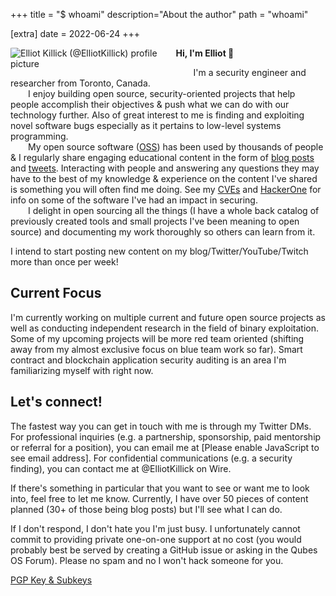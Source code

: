 +++
title = "$ whoami"
description="About the author"
path = "whoami"

[extra]
date = 2022-06-24
+++

<div style="float: left; width: 50%; margin-right: 2.5%">
  <img style="border-radius: 1.5%" alt="Elliot Killick (@ElliotKillick) profile picture" title="Me IRL" src="/avatar-full.jpg">
</div>

<strong style="white-space: pre-wrap">Hi, I'm Elliot  👋</strong>

&ensp;&ensp;&ensp;&ensp;I'm a security engineer and researcher from Toronto, Canada.<br />
&ensp;&ensp;&ensp;&ensp;I enjoy building open source, security-oriented projects that help people accomplish their objectives & push what we can do with our technology further. Also of great interest to me is finding and exploiting novel software bugs especially as it pertains to low-level systems programming.<br />
&ensp;&ensp;&ensp;&ensp;My open source software ([OSS](https://github.com/ElliotKillick)) has been used by thousands of people & I regularly share engaging educational content in the form of [blog posts](/) and [tweets](https://twitter.com/ElliotKillick). Interacting with people and answering any questions they may have to the best of my knowledge & experience on the content I've shared is something you will often find me doing. See my [CVEs](/cves) and [HackerOne](https://hackerone.com/ElliotKillick) for info on some of the software I've had an impact in securing.<br />
&ensp;&ensp;&ensp;&ensp;I delight in open sourcing all the things (I have a whole back catalog of previously created tools and small projects I've been meaning to open source) and documenting my work thoroughly so others can learn from it.<br />

I intend to start posting new content on my blog/Twitter/YouTube/Twitch more than once per week!

## Current Focus

I'm currently working on multiple current and future open source projects as well as conducting independent research in the field of binary exploitation. Some of my upcoming projects will be more red team oriented (shifting away from my almost exclusive focus on blue team work so far). Smart contract and blockchain application security auditing is an area I'm familiarizing myself with right now.

## Let's connect!

<!-- *** WARNING: Advanced anti-spam technology *** -->
<style>
  .secret span { display: none; }
  .no-i { font-style: normal; }
</style>
<script defer src="/assets/js/anti-spam.js"></script>

<!-- Hopefully having the word "at" before and a "." after my email address confuses the spam bots too -->
The fastest way you can get in touch with me is through my Twitter DMs. For professional inquiries (e.g. a partnership, sponsorship, paid mentorship or referral for a position), you can email me at <span class="top-secret"></span><noscript>[Please enable JavaScript to see email address]</noscript>. For confidential communications (e.g. a security finding), you can contact me at @ElliotKillick on Wire.

If there's something in particular that you want to see or want me to look into, feel free to let me know. Currently, I have over 50 pieces of content planned (30+ of those being blog posts) but I'll see what I can do.

If I don't respond, I don't hate you I'm just busy. I unfortunately cannot commit to providing private one-on-one support at no cost (you would probably best be served by creating a GitHub issue or asking in the Qubes OS Forum). Please no spam and no I won't hack someone for you.

[PGP Key & Subkeys](/pgp)

